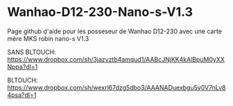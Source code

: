 # Wanhao-D12-230-Nano-s-V1.3
Page github d'aide pour les posseseur de Wanhao D12-230 avec une carte mère MKS robin nano-s V1.3

SANS BLTOUCH: https://www.dropbox.com/sh/3jazvztb4amqud1/AABcJNjKK4kAlBpuM0yXXNppa?dl=1

BLTOUCH: https://www.dropbox.com/sh/wexrl67dzg5dbo3/AAANADuexbgu5v0V7nLv84psa?dl=1
